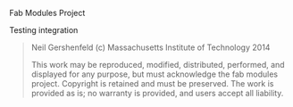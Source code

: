 Fab Modules Project

Testing integration

> Neil Gershenfeld
> (c) Massachusetts Institute of Technology 2014
>
> This work may be reproduced, modified, distributed,
> performed, and displayed for any purpose, but must
> acknowledge the fab modules project. Copyright is
> retained and must be preserved. The work is provided
> as is; no warranty is provided, and users accept all 
> liability.
>
